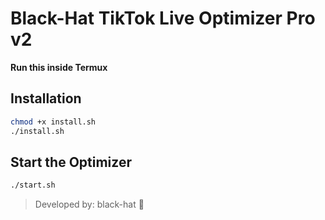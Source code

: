 # Black-Hat TikTok Live Optimizer Pro v2

**Run this inside Termux**

## Installation
```bash
chmod +x install.sh
./install.sh
```

## Start the Optimizer
```bash
./start.sh
```

> Developed by: black-hat 🧠
